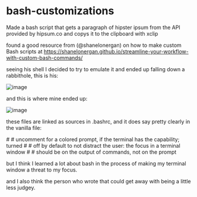 # bash-customizations

Made a bash script that gets a paragraph of hipster ipsum from the API provided by hipsum.co and copys it to the clipboard with xclip

found a good resource from (@shanelonergan) on how to make custom Bash scripts at https://shanelonergan.github.io/streamline-your-workflow-with-custom-bash-commands/

seeing his shell I decided to try to emulate it and ended up falling down a rabbithole, this is his:

![image](https://user-images.githubusercontent.com/90526626/182558493-c97a8071-bb1b-4932-a606-06ee8df1fa3b.png)

and this is where mine ended up:

![image](https://user-images.githubusercontent.com/90526626/182558733-7b2c6d7b-2e0f-4924-9049-822859bdb4dd.png)

these files are linked as sources in .bashrc, and it does say pretty clearly in the vanilla file:

\# \# uncomment for a colored prompt, if the terminal has the capability; turned
\# \# off by default to not distract the user: the focus in a terminal window
\# \# should be on the output of commands, not on the prompt

but I think I learned a lot about bash in the process of making my terminal window a threat to my focus.

and I also think the person who wrote that could get away with being a little less judgey.
